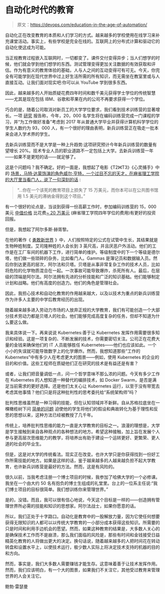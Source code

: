 # 自动化时代的教育

> 原文：<https://devops.com/education-in-the-age-of-automation/>

自动化正在改变教育的本质和人们学习的方式。越来越多的学校使用在线学习来补充课堂活动。事实上，有些学校是完全在线的。互联网上的分布式计算和驱动它的自动化使这成为可能。

当正规教育过程嵌入互联网时，一切都变了。课件交付变得异步；当人们想学的时候，他们就会学到他们想学的东西。测试管理变得更加关注数据的有效获取和评估。作为有意义的教育体验的基础，人与人之间的互动变得可有可无。今天，你完全有可能学到在现代世界中过上好生活所需的所有知识，而无需坐在教室里或与人直接互动。让我们面对现实吧:你可以从 YouTube 学到很多东西。

因此，越来越多的人开始质疑花费四年时间和数千美元获得学士学位的传统智慧——尤其是现在包括 IBM、谷歌和苹果在内的公司不再要求获得一个学位。

巧合的是，随着公司取消对新员工的大学学位要求，我们看到技术训练营的显著增长。一项 [研究](https://www.coursereport.com/reports/2018-coding-bootcamp-market-size-research) 报告称，今年，20，000 名学生将在编码训练营完成一门课程的学习，并“为工作做好准备”考虑到 2017 年从普通大学毕业并获得计算机科学学位的学生人数约为 93，000 人，有一个很好的理由表明，新兵训练营正在吸走一批本来会进入学术界的学生。

去新兵训练营而不是大学是一种上升趋势:这项研究预计今年新兵训练营的数量有望增长 20%。技术专业人员的职业道路不一定包括上大学。去新兵训练营一年——如果不是更短的话——就足够了。

这是个问题吗？我不确定。好的一面是，我想起了电影《T2》《T3》《心灵捕手》中的 [场景，马特·达蒙饰演的角色威尔·亨特，一个过目不忘的天才，在麻省理工学院的大厅里当看门人，说了一句深刻的](https://youtu.be/hIdsjNGCGz4?t=178)[话](https://youtu.be/hIdsjNGCGz4?t=178) :

> “…你在一个该死的教育项目上损失了 15 万美元，而你本可以在公共图书馆用 1.5 美元的滞纳金得到这个项目。”

有一个很好的论点是，当谈到获得一份高薪工作时，参加编码训练营的 15，000 美元 [中值价格](https://www.coursereport.com/reports/2018-coding-bootcamp-market-size-research#dropdown1) 比花费[~ 20 万美元](http://catalog.mit.edu/mit/undergraduate-education/costs/) (麻省理工学院四年学位的费用)有更好的投资回报。

但是，我想起了阿尔多斯·赫胥黎。

在他的著作《 [勇敢新世界](http://www.idph.com.br/conteudos/ebooks/BraveNewWorld.pdf) 》中，人们按照特定的公式在试管中生长，其结果就是生物种姓制度。艾司隆种姓的人会长到 3 英尺高，并且厌恶户外活动。他们的工作是在工厂车间的机器下工作，进行简单的维护。等级制度中的下一个等级是德尔塔，他们做一些琐碎的杂务，比如看门人。Gammas 是簿记员和数据输入员。然后你到达更高的层次，阿尔法和贝塔。贝塔是从事非常复杂工作的技术人员，比如将危险的化学物质混合在一起。一次事故可能导致爆炸，杀死所有人。最后，在层级的顶端是阿尔法。阿尔法拥有先进的分析技能和广泛的知识基础。他们能够制定计划和战略。他们有高度的创造力。他们的角色是管理社会。

因此，我担心技术和自动化教育的作用越来越大，以及以技术为重点的新兵训练营作为许多人主要的中学后教育经历的出现。

随着越来越多进入劳动力市场的人放弃正规的大学教育，我们有可能创造一个大部分技术劳动力都是贝塔人的社会。他们能够完成高度复杂的任务，但却不知道为什么要这么做。

我来具体说一下。再来说说 Kubernetes:善于让 Kubernetes 发挥作用需要很多知识和经验。这是一项复杂的、不断发展的技术，你需要密切关注。公司正在花费大量的金钱来确保他们的 IT 人员能够胜任 Kubernetes——他们也应该如此。一个小小的失误就可能导致数字上的化学爆炸。然而，我想知道那些“工作的 Kubernetes”中有多少人在考虑更大的图景——例如，使用 Kubernetes 的企业的目的和价值。这些工程师在质疑他们正在研究的技术是有益还是有害？

或者，让我们把音量调低一点，问一个哲学意味不那么浓的问题。今天有多少工作在 Kubernetes 的人想知道一种替代的编排技术，如 Docker Swarm，是否是满足当前需求的更好选择。还是他们太关心让 Kubernetes 运行，以至于没有带宽去考虑其他事情？他们只是将这种批判性的思考委托给“系统架构师”吗？

批判性思维虽然是一种习得的技能，但在认知领域并不新鲜。自从苏格拉底坐在一棵橄榄树下问 [简单的问题](https://webs.ucm.es/info/diciex/gente/agf/plato/The_Dialogues_of_Plato_v0.1.pdf) 迫使他的学生将他们的假设和典故转化为基于理性和反思的思想以来，这种方法已经被教授了几千年。

传统上，培养批判性思维的能力一直是大学教育的目标之一。浪漫的理想是，大学是学生接触到来自各种观点的各种想法的地方。希望这种接触，加上旨在发展个人参与更高层次思维能力的教学，将培养出有助于建设一个运转更好、更繁荣、更人道的社会的毕业生。

但是，这是对大学的传统看法。现实正在改变。也许大学只是你获得找到一份好工作所需技能的地方。如果是这样的话，鉴于越来越多的人越来越负担不起大学教育，也许新兵训练营是最好的方法。然而，这是有风险的。

很久以前，当我考虑注册一个博士项目的时候，我参加了哈佛大学的一个必修课。我坐在一个由大约 50 名有抱负的博士生组成的礼堂里。台上的一位系主任说:“我们博士项目的目标很简单。我们想训练你来管理世界。”

是的，没错。而且，我可以很有信心地说，今天这个目标是一样的——创造拥有管理世界所必需的技能和知识的思想家。阿尔法战士，如果你愿意的话。

所以，我们正处于十字路口。自动化是教育中的一股解放力量，因为它使任何想要获得无限知识的人都可以以传统大学教育的一小部分成本获得这些知识。所需要的只是时间和利用手边机会的愿望。然而，如果这种教育的结果是，大多数人关心的是确保技术工作而不是崩溃，那么我们面临的风险是，那些有时间和金钱接受日益精英化教育的人将做出更大的决定。换句话说，随着越来越多的人把时间花在转动转盘和设置水平上，以使技术运行，极少数人实际上将决定技术支持的机器的目的和方向。

然而，事实是，我们大多数人需要赚钱才能生存。这意味着善于让技术发挥作用。然而，我们应该明白，有一个大的图景，如果我们不关注它，其他受过教育来管理世界的人会关注它。

鲍勃·雷瑟曼